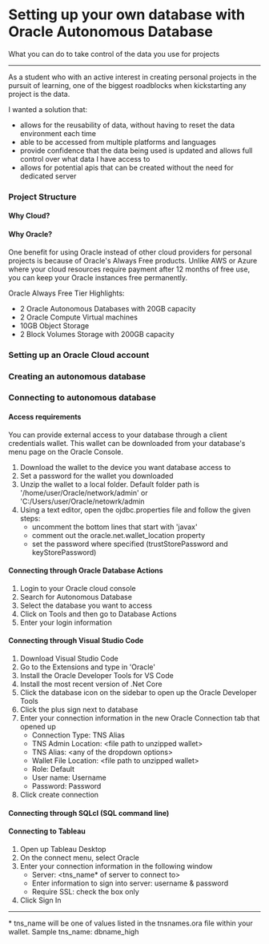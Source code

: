 # Setting up your own database with Oracle Autonomous Database
What you can do to take control of the data you use for projects

---

As a student who with an active interest in creating personal projects in the pursuit of learning, one of the biggest roadblocks when kickstarting any project is the data. 

I wanted a solution that:
* allows for the reusability of data, without having to reset the data environment each time
* able to be accessed from multiple platforms and languages
* provide confidence that the data being used is updated and allows full control over what data I have access to
* allows for potential apis that can be created without the need for dedicated server

### Project Structure

#### Why Cloud?

#### Why Oracle?
One benefit for using Oracle instead of other cloud providers for personal projects is because of Oracle's Always Free products. Unlike AWS or Azure where your cloud resources require payment after 12 months of free use, you can keep your Oracle instances free permanently. 

Oracle Always Free Tier Highlights:
* 2 Oracle Autonomous Databases with 20GB capacity
* 2 Oracle Compute Virtual machines
* 10GB Object Storage
* 2 Block Volumes Storage with 200GB capacity

### Setting up an Oracle Cloud account

### Creating an autonomous database

### Connecting to autonomous database

#### Access requirements
You can provide external access to your database through a client credentials wallet. This wallet can be downloaded from your database's menu page on the Oracle Console. 

1. Download the wallet to the device you want database access to
2. Set a password for the wallet you downloaded
3. Unzip the wallet to a local folder. Default folder path is '/home/user/Oracle/network/admin' or 'C:/Users/user/Oracle/netowrk/admin
4. Using a text editor, open the ojdbc.properties file and follow the given steps:
    * uncomment the bottom lines that start with 'javax'
    * comment out the oracle.net.wallet_location property
    * set the password where specified (trustStorePassword and keyStorePassword)

#### Connecting through Oracle Database Actions

1. Login to your Oracle cloud console
2. Search for Autonomous Database
3. Select the database you want to access
4. Click on Tools and then go to Database Actions
5. Enter your login information

#### Connecting through Visual Studio Code

1. Download Visual Studio Code 
2. Go to the Extensions and type in 'Oracle'
3. Install the Oracle Developer Tools for VS Code
4. Install the most recent version of .Net Core
5. Click the database icon on the sidebar to open up the Oracle Developer Tools
6. Click the plus sign next to database
7. Enter your connection information in the new Oracle Connection tab that opened up
    * Connection Type: TNS Alias
    * TNS Admin Location: <file path to unzipped wallet\>
    * TNS Alias: <any of the dropdown options\>
    * Wallet File Location: <file path to unzipped wallet\>
    * Role: Default
    * User name: Username
    * Password: Password
8. Click create connection

#### Connecting through SQLcl (SQL command line)

#### Connecting to Tableau
1. Open up Tableau Desktop
2. On the connect menu, select Oracle 
3. Enter your connection information in the following window
    * Server: <tns_name\* of server to connect to\>
    * Enter information to sign into server: username & password
    * Require SSL: check the box only
4. Click Sign In

---
\* tns_name will be one of values listed in the tnsnames.ora file within your wallet. Sample tns_name: dbname_high